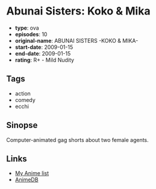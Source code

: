 # Abunai Sisters: Koko &amp; Mika

-   **type**: ova
-   **episodes**: 10
-   **original-name**: ABUNAI SISTERS -KOKO & MIKA-
-   **start-date**: 2009-01-15
-   **end-date**: 2009-01-15
-   **rating**: R+ - Mild Nudity

## Tags

-   action
-   comedy
-   ecchi

## Sinopse

Computer-animated gag shorts about two female agents.

## Links

-   [My Anime list](https://myanimelist.net/anime/5877/Abunai_Sisters__Koko___Mika)
-   [AnimeDB](http://anidb.info/perl-bin/animedb.pl?show=anime&aid=6287)
